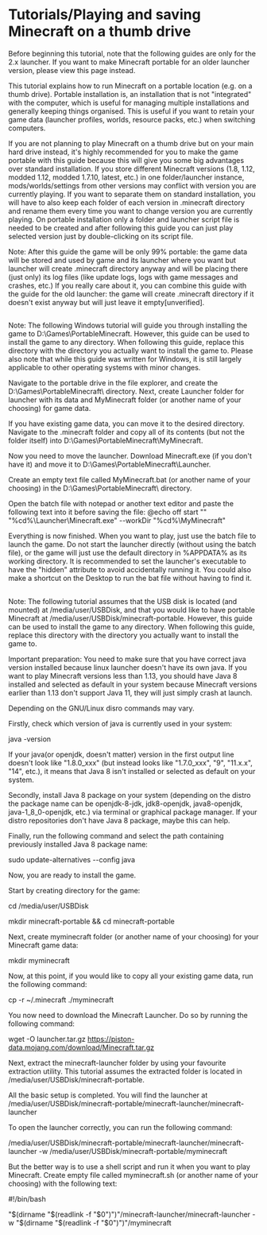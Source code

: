 # Tutorials/Playing and saving Minecraft on a thumb drive
Before beginning this tutorial, note that the following guides are only for the 2.x launcher. If you want to make Minecraft portable for an older launcher version, please view this page instead. 

This tutorial explains how to run Minecraft on a portable location (e.g. on a thumb drive). Portable installation is, an installation that is not "integrated" with the computer, which is useful for managing multiple installations and generally keeping things organised. This is useful if you want to retain your game data (launcher profiles, worlds, resource packs, etc.) when switching computers. 

If you are not planning to play Minecraft on a thumb drive but on your main hard drive instead, it's highly recommended for you to make the game portable with this guide because this will give you some big advantages over standard installation. If you store different Minecraft versions (1.8, 1.12, modded 1.12, modded 1.7.10, latest, etc.) in one folder/launcher instance, mods/worlds/settings from other versions may conflict with version you are currently playing. If you want to separate them on standard installation, you will have to also keep each folder of each version in .minecraft directory and rename them every time you want to change version you are currently playing. On portable installation only a folder and launcher script file is needed to be created and after following this guide you can just play selected version just by double-clicking on its script file. 

Note: After this guide the game will be only 99% portable: the game data will be stored and used by game and its launcher where you want but launcher will create .minecraft directory anyway and will be placing there (just only) its log files (like update logs, logs with game messages and crashes, etc.) If you really care about it, you can combine this guide with the guide for the old launcher: the game will create .minecraft directory if it doesn't exist anyway but will just leave it empty[unverified]. 

## 
Note: The following Windows tutorial will guide you through installing the game to D:\Games\PortableMinecraft\. However, this guide can be used to install the game to any directory. When following this guide, replace this directory with the directory you actually want to install the game to. Please also note that while this guide was written for Windows, it is still largely applicable to other operating systems with minor changes.

Navigate to the portable drive in the file explorer, and create the D:\Games\PortableMinecraft\ directory. Next, create Launcher folder for launcher with its data and MyMinecraft folder (or another name of your choosing) for game data.

If you have existing game data, you can move it to the desired directory. Navigate to the .minecraft folder and copy all of its contents (but not the folder itself) into D:\Games\PortableMinecraft\MyMinecraft.

Now you need to move the launcher. Download Minecraft.exe (if you don't have it) and move it to D:\Games\PortableMinecraft\Launcher.

Create an empty text file called MyMinecraft.bat (or another name of your choosing) in the D:\Games\PortableMinecraft\ directory.


Open the batch file with notepad or another text editor and paste the following text into it before saving the file:
@echo off
start "" "%cd%\Launcher\Minecraft.exe" --workDir "%cd%\MyMinecraft"

Everything is now finished. When you want to play, just use the batch file to launch the game. Do not start the launcher directly (without using the batch file), or the game will just use the default directory in %APPDATA% as its working directory. It is recommended to set the launcher's executable to have the "hidden" attribute to avoid accidentally running it. You could also make a shortcut on the Desktop to run the bat file without having to find it.

## 
Note: The following tutorial assumes that the USB disk is located (and mounted) at /media/user/USBDisk, and that you would like to have portable Minecraft at /media/user/USBDisk/minecraft-portable. However, this guide can be used to install the game to any directory. When following this guide, replace this directory with the directory you actually want to install the game to.

Important preparation: You need to make sure that you have correct java version installed because linux launcher doesn't have its own java. If you want to play Minecraft versions less than 1.13, you should have Java 8 installed and selected as default in your system because Minecraft versions earlier than 1.13 don't support Java 11, they will just simply crash at launch.

Depending on the GNU/Linux disro commands may vary.

Firstly, check which version of java is currently used in your system:

java -version

If your java(or openjdk, doesn't matter) version in the first output line doesn't look like "1.8.0_xxx" (but instead looks like "1.7.0_xxx", "9", "11.x.x", "14", etc.), it means that Java 8 isn't installed or selected as default on your system.

Secondly, install Java 8 package on your system (depending on the distro the package name can be openjdk-8-jdk, jdk8-openjdk, java8-openjdk, java-1_8_0-openjdk, etc.) via terminal or graphical package manager. If your distro repositories don't have Java 8 package, maybe this can help.

Finally, run the following command and select the path containing previously installed Java 8 package name:

sudo update-alternatives --config java

Now, you are ready to install the game.


Start by creating directory for the game:

cd /media/user/USBDisk

mkdir minecraft-portable && cd minecraft-portable

Next, create myminecraft folder (or another name of your choosing) for your Minecraft game data:

mkdir myminecraft

Now, at this point, if you would like to copy all your existing game data, run the following command:

cp -r ~/.minecraft ./myminecraft

You now need to download the Minecraft Launcher. Do so by running the following command:

wget -O launcher.tar.gz https://piston-data.mojang.com/download/Minecraft.tar.gz

Next, extract the minecraft-launcher folder by using your favourite extraction utility. This tutorial assumes the extracted folder is located in /media/user/USBDisk/minecraft-portable.

All the basic setup is completed. You will find the launcher at /media/user/USBDisk/minecraft-portable/minecraft-launcher/minecraft-launcher

To open the launcher correctly, you can run the following command:

/media/user/USBDisk/minecraft-portable/minecraft-launcher/minecraft-launcher -w /media/user/USBDisk/minecraft-portable/myminecraft

But the better way is to use a shell script and run it when you want to play Minecraft. Create empty file called myminecraft.sh (or another name of your choosing) with the following text:

#!/bin/bash

"$(dirname "$(readlink -f "$0")")"/minecraft-launcher/minecraft-launcher -w "$(dirname "$(readlink -f "$0")")"/myminecraft
